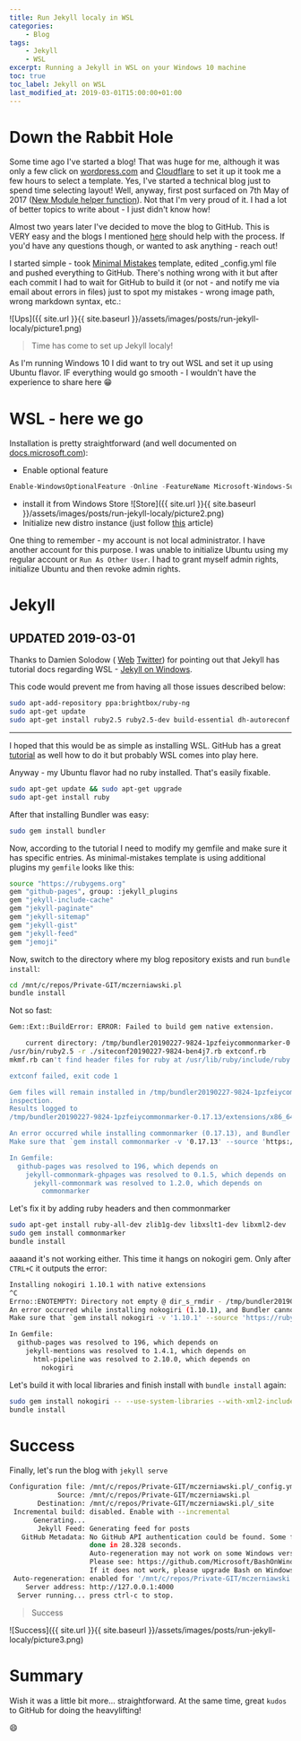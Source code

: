 ```yaml
---
title: Run Jekyll localy in WSL
categories:
    - Blog
tags:
    - Jekyll
    - WSL
excerpt: Running a Jekyll in WSL on your Windows 10 machine
toc: true
toc_label: Jekyll on WSL
last_modified_at: 2019-03-01T15:00:00+01:00
---
```


# Down the Rabbit Hole

Some time ago I've started a blog! That was huge for me, although it was only a few click on [wordpress.com](https://wordpress.com/) and [Cloudflare](https://www.cloudflare.com/) to set it up it took me a few hours to select a template. Yes, I've started a technical blog just to spend time selecting layout! 
Well, anyway, first post surfaced on 7th May of 2017 ([New Module helper function](https://arconnetblog.wordpress.com/2017/05/07/new-module-helper-function/)). Not that I'm very proud of it. I had a lot of better topics to write about - I just didn't know how! 

Almost two years later I've decided to move the blog to GitHub. This is VERY easy and the blogs I mentioned [here](https://www.mczerniawski.pl/random/A-new-start) should help with the process. If you'd have any questions though, or wanted to ask anything - reach out!

I started simple - took [Minimal Mistakes](https://mmistakes.github.io/minimal-mistakes/) template, edited _config.yml file and pushed everything to GitHub. There's nothing wrong with it but after each commit I had to wait for GitHub to build it (or not - and notify me via email about errors in files) just to spot my mistakes - wrong image path, wrong markdown syntax, etc.:

![Ups]({{ site.url }}{{ site.baseurl }}/assets/images/posts/run-jekyll-localy/picture1.png)

> Time has come to set up Jekyll localy!

As I'm running Windows 10 I did want to try out WSL and set it up using Ubuntu flavor. IF everything would go smooth - I wouldn't have the experience to share here :grin:

# WSL - here we go

Installation is pretty straightforward (and well documented on [docs.microsoft.com](https://docs.microsoft.com/en-us/windows/wsl/install-win10)):

- Enable optional feature

```powershell
Enable-WindowsOptionalFeature -Online -FeatureName Microsoft-Windows-Subsystem-Linux
```

- install it from Windows Store
![Store]({{ site.url }}{{ site.baseurl }}/assets/images/posts/run-jekyll-localy/picture2.png) 
- Initialize new distro instance (just follow [this](https://docs.microsoft.com/en-us/windows/wsl/initialize-distro) article)

One thing to remember - my account is not local administrator. I have another account for this purpose. I was unable to initialize Ubuntu using my regular account or `Run As Other User`. I had to grant myself admin rights, initialize Ubuntu and then revoke admin rights.

# Jekyll

## UPDATED 2019-03-01

Thanks to Damien Solodow ( [Web](https://t.co/6MrDuO8gjY?amp=1) [Twitter](https://twitter.com/DSolodow)) for pointing out that Jekyll has tutorial docs regarding WSL - [Jekyll on Windows](https://jekyllrb.com/docs/installation/windows/#installation-via-bash-on-windows-10).

This code would prevent me from having all those issues described below:

```bash
sudo apt-add-repository ppa:brightbox/ruby-ng
sudo apt-get update
sudo apt-get install ruby2.5 ruby2.5-dev build-essential dh-autoreconf
```

---

I hoped that this would be as simple as installing WSL. GitHub has a great [tutorial](https://help.github.com/en/articles/setting-up-your-github-pages-site-locally-with-jekyll) as well how to do it but probably WSL comes into play here.

Anyway - my Ubuntu flavor had no ruby installed. That's easily fixable. 

```bash
sudo apt-get update && sudo apt-get upgrade
sudo apt-get install ruby
```

After that installing Bundler was easy:

```bash
sudo gem install bundler
```

Now, according to the tutorial I need to modify my gemfile and make sure it has specific entries. As minimal-mistakes template is using additional plugins my `gemfile` looks like this:

```bash
source "https://rubygems.org"
gem "github-pages", group: :jekyll_plugins
gem "jekyll-include-cache"
gem "jekyll-paginate"
gem "jekyll-sitemap"
gem "jekyll-gist"
gem "jekyll-feed"
gem "jemoji"
```

Now, switch to the directory where my blog repository exists and run `bundle install`:

```bash
cd /mnt/c/repos/Private-GIT/mczerniawski.pl
bundle install
```

Not so fast:

```bash
Gem::Ext::BuildError: ERROR: Failed to build gem native extension.

    current directory: /tmp/bundler20190227-9824-1pzfeiycommonmarker-0.17.13/gems/commonmarker-0.17.13/ext/commonmarker
/usr/bin/ruby2.5 -r ./siteconf20190227-9824-ben4j7.rb extconf.rb
mkmf.rb can't find header files for ruby at /usr/lib/ruby/include/ruby.h

extconf failed, exit code 1

Gem files will remain installed in /tmp/bundler20190227-9824-1pzfeiycommonmarker-0.17.13/gems/commonmarker-0.17.13 for
inspection.
Results logged to
/tmp/bundler20190227-9824-1pzfeiycommonmarker-0.17.13/extensions/x86_64-linux/2.5.0/commonmarker-0.17.13/gem_make.out

An error occurred while installing commonmarker (0.17.13), and Bundler cannot continue.
Make sure that `gem install commonmarker -v '0.17.13' --source 'https://rubygems.org/'` succeeds before bundling.

In Gemfile:
  github-pages was resolved to 196, which depends on
    jekyll-commonmark-ghpages was resolved to 0.1.5, which depends on
      jekyll-commonmark was resolved to 1.2.0, which depends on
        commonmarker
```

Let's fix it by adding ruby headers and then commonmarker

```bash
sudo apt-get install ruby-all-dev zlib1g-dev libxslt1-dev libxml2-dev
sudo gem install commonmarker
bundle install
```

aaaand it's not working either. This time it hangs on nokogiri gem. Only after `CTRL+C` it outputs the error:

```bash
Installing nokogiri 1.10.1 with native extensions
^C
Errno::ENOTEMPTY: Directory not empty @ dir_s_rmdir - /tmp/bundler20190227-16048-ygkmeynokogiri-1.10.1
An error occurred while installing nokogiri (1.10.1), and Bundler cannot continue.
Make sure that `gem install nokogiri -v '1.10.1' --source 'https://rubygems.org/'` succeeds before bundling.

In Gemfile:
  github-pages was resolved to 196, which depends on
    jekyll-mentions was resolved to 1.4.1, which depends on
      html-pipeline was resolved to 2.10.0, which depends on
        nokogiri
```

Let's build it with local libraries and finish install with `bundle install` again:

```bash
sudo gem install nokogiri -- --use-system-libraries --with-xml2-include=/usr/include/libxml2 --with-xml2-lib=/usr/lib/
bundle install
```

# Success

Finally, let's run the blog with `jekyll serve`

```bash
Configuration file: /mnt/c/repos/Private-GIT/mczerniawski.pl/_config.yml
            Source: /mnt/c/repos/Private-GIT/mczerniawski.pl
       Destination: /mnt/c/repos/Private-GIT/mczerniawski.pl/_site
 Incremental build: disabled. Enable with --incremental
      Generating...
       Jekyll Feed: Generating feed for posts
   GitHub Metadata: No GitHub API authentication could be found. Some fields may be missing or have incorrect data.
                    done in 28.328 seconds.
                    Auto-regeneration may not work on some Windows versions.
                    Please see: https://github.com/Microsoft/BashOnWindows/issues/216
                    If it does not work, please upgrade Bash on Windows or run Jekyll with --no-watch.
 Auto-regeneration: enabled for '/mnt/c/repos/Private-GIT/mczerniawski.pl'
    Server address: http://127.0.0.1:4000
  Server running... press ctrl-c to stop.
```

> Success

![Success]({{ site.url }}{{ site.baseurl }}/assets/images/posts/run-jekyll-localy/picture3.png)

# Summary

Wish it was a little bit more... straightforward. At the same time, great `kudos` to GitHub for doing the heavylifting!

:smile: